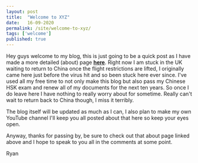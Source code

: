 ```yaml
---
layout: post
title:  "Welcome to XYZ"
date:   16-09-2020
permalink: /site/welcome-to-xyz/
tags: ['welcome']
published: true
---
```


Hey guys welcome to my blog, this is just going to be a quick post as I have made a more detailed (about) page <b>[here](/about/)</b>. Right now I am stuck in the UK waiting
to return to China once the flight restrictions are lifted, I originally came here just before the virus hit and so been stuck here ever since. I've used all 
my free time to not only make this blog but also pass my Chinese HSK exam and renew all of my documents for the next ten years. So once I do leave here I have nothing
to really worry about for sometime. Really can't wait to return back to China though, I miss it terribly.

The blog itself will be updated as much as I can, I also plan to make my own YouTube channel I'll keep you all posted about that here so keep your eyes open.

Anyway, thanks for passing by, be sure to check out that about page linked above and I hope to speak to you all in the comments at some point.

Ryan
